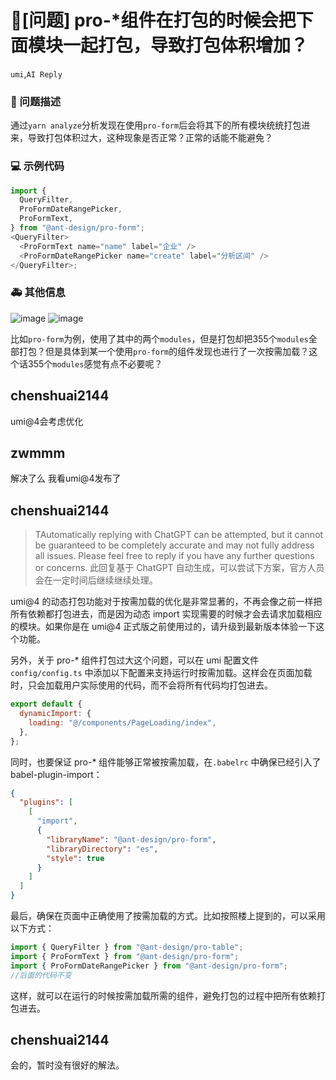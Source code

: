 # 🧐[问题] pro-\*组件在打包的时候会把下面模块一起打包，导致打包体积增加？

`umi`,`AI Reply`

### 🧐 问题描述

通过`yarn analyze`分析发现在使用`pro-form`后会将其下的所有模块统统打包进来，导致打包体积过大，这种现象是否正常？正常的话能不能避免？

### 💻 示例代码

```js
import {
  QueryFilter,
  ProFormDateRangePicker,
  ProFormText,
} from "@ant-design/pro-form";
<QueryFilter>
  <ProFormText name="name" label="企业" />
  <ProFormDateRangePicker name="create" label="分析区间" />
</QueryFilter>;
```

### 🚑 其他信息

![image](https://user-images.githubusercontent.com/43987769/144541676-c06e9e2b-adc5-49e1-9905-44619c5afdf3.png)
![image](https://user-images.githubusercontent.com/43987769/144542050-7b62579d-101b-4bd2-a95a-f96e06079529.png)

比如`pro-form`为例，使用了其中的两个`modules`，但是打包却把355个`modules`全部打包？但是具体到某一个使用`pro-form`的组件发现也进行了一次按需加载？这个话355个`modules`感觉有点不必要呢？

## chenshuai2144

umi@4会考虑优化

## zwmmm

解决了么 我看umi@4发布了

## chenshuai2144

> TAutomatically replying with ChatGPT can be attempted, but it cannot be guaranteed to be completely accurate and may not fully address all issues. Please feel free to reply if you have any further questions or concerns.
> 此回复基于 ChatGPT 自动生成，可以尝试下方案，官方人员会在一定时间后继续继续处理。

umi@4 的动态打包功能对于按需加载的优化是非常显著的，不再会像之前一样把所有依赖都打包进去，而是因为动态 import 实现需要的时候才会去请求加载相应的模块。如果你是在 umi@4 正式版之前使用过的，请升级到最新版本体验一下这个功能。

另外，关于 pro-\* 组件打包过大这个问题，可以在 umi 配置文件 `config/config.ts` 中添加以下配置来支持运行时按需加载。这样会在页面加载时，只会加载用户实际使用的代码，而不会将所有代码均打包进去。

```javascript
export default {
  dynamicImport: {
    loading: "@/components/PageLoading/index",
  },
};
```

同时，也要保证 pro-\* 组件能够正常被按需加载，在`.babelrc` 中确保已经引入了 babel-plugin-import：

```json
{
  "plugins": [
    [
      "import",
      {
        "libraryName": "@ant-design/pro-form",
        "libraryDirectory": "es",
        "style": true
      }
    ]
  ]
}
```

最后，确保在页面中正确使用了按需加载的方式。比如按照楼上提到的，可以采用以下方式：

```javascript
import { QueryFilter } from "@ant-design/pro-table";
import { ProFormText } from "@ant-design/pro-form";
import { ProFormDateRangePicker } from "@ant-design/pro-form";
//后面的代码不变
```

这样，就可以在运行的时候按需加载所需的组件，避免打包的过程中把所有依赖打包进去。

## chenshuai2144

会的，暂时没有很好的解法。
